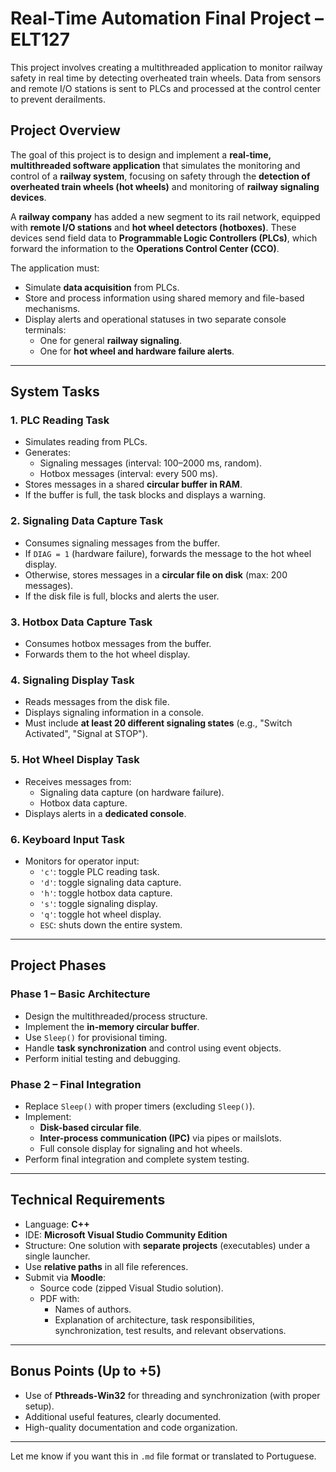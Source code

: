 # Real-Time Automation Final Project – ELT127
This project involves creating a multithreaded application to monitor railway safety in real time by detecting overheated train wheels. Data from sensors and remote I/O stations is sent to PLCs and processed at the control center to prevent derailments.


## Project Overview

The goal of this project is to design and implement a **real-time, multithreaded software application** that simulates the monitoring and control of a **railway system**, focusing on safety through the **detection of overheated train wheels (hot wheels)** and monitoring of **railway signaling devices**.

A **railway company** has added a new segment to its rail network, equipped with **remote I/O stations** and **hot wheel detectors (hotboxes)**. These devices send field data to **Programmable Logic Controllers (PLCs)**, which forward the information to the **Operations Control Center (CCO)**.

The application must:
- Simulate **data acquisition** from PLCs.
- Store and process information using shared memory and file-based mechanisms.
- Display alerts and operational statuses in two separate console terminals:
  - One for general **railway signaling**.
  - One for **hot wheel and hardware failure alerts**.

---

## System Tasks

### 1. PLC Reading Task
- Simulates reading from PLCs.
- Generates:
  - Signaling messages (interval: 100–2000 ms, random).
  - Hotbox messages (interval: every 500 ms).
- Stores messages in a shared **circular buffer in RAM**.
- If the buffer is full, the task blocks and displays a warning.

### 2. Signaling Data Capture Task
- Consumes signaling messages from the buffer.
- If `DIAG = 1` (hardware failure), forwards the message to the hot wheel display.
- Otherwise, stores messages in a **circular file on disk** (max: 200 messages).
- If the disk file is full, blocks and alerts the user.

### 3. Hotbox Data Capture Task
- Consumes hotbox messages from the buffer.
- Forwards them to the hot wheel display.

### 4. Signaling Display Task
- Reads messages from the disk file.
- Displays signaling information in a console.
- Must include **at least 20 different signaling states** (e.g., "Switch Activated", "Signal at STOP").

### 5. Hot Wheel Display Task
- Receives messages from:
  - Signaling data capture (on hardware failure).
  - Hotbox data capture.
- Displays alerts in a **dedicated console**.

### 6. Keyboard Input Task
- Monitors for operator input:
  - `'c'`: toggle PLC reading task.
  - `'d'`: toggle signaling data capture.
  - `'h'`: toggle hotbox data capture.
  - `'s'`: toggle signaling display.
  - `'q'`: toggle hot wheel display.
  - `ESC`: shuts down the entire system.

---

## Project Phases

### Phase 1 – Basic Architecture
- Design the multithreaded/process structure.
- Implement the **in-memory circular buffer**.
- Use `Sleep()` for provisional timing.
- Handle **task synchronization** and control using event objects.
- Perform initial testing and debugging.

### Phase 2 – Final Integration
- Replace `Sleep()` with proper timers (excluding `Sleep()`).
- Implement:
  - **Disk-based circular file**.
  - **Inter-process communication (IPC)** via pipes or mailslots.
  - Full console display for signaling and hot wheels.
- Perform final integration and complete system testing.

---

## Technical Requirements

- Language: **C++**
- IDE: **Microsoft Visual Studio Community Edition**
- Structure: One solution with **separate projects** (executables) under a single launcher.
- Use **relative paths** in all file references.
- Submit via **Moodle**:
  - Source code (zipped Visual Studio solution).
  - PDF with:
    - Names of authors.
    - Explanation of architecture, task responsibilities, synchronization, test results, and relevant observations.

---

## Bonus Points (Up to +5)

- Use of **Pthreads-Win32** for threading and synchronization (with proper setup).
- Additional useful features, clearly documented.
- High-quality documentation and code organization.

---

Let me know if you want this in `.md` file format or translated to Portuguese.

